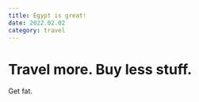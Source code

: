 ```yaml
---
title: Egypt is great!
date: 2022.02.02
category: travel
---
```


# Travel more. Buy less stuff.

Get fat.